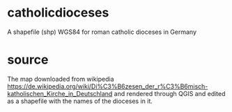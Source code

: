 # catholicdioceses
A shapefile (shp) WGS84 for roman catholic dioceses in Germany

# source

The map downloaded from wikipedia https://de.wikipedia.org/wiki/Di%C3%B6zesen_der_r%C3%B6misch-katholischen_Kirche_in_Deutschland and rendered through QGIS and edited as a shapefile with the names of the dioceses in it.
